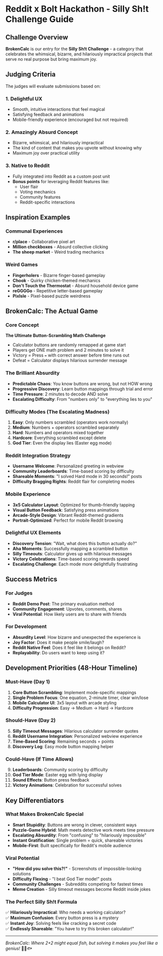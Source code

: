 # Reddit x Bolt Hackathon - Silly Sh!t Challenge Guide

## Challenge Overview

**BrokenCalc** is our entry for the **Silly Sh!t Challenge** - a category that celebrates the whimsical, bizarre, and hilariously impractical projects that serve no real purpose but bring maximum joy.

## Judging Criteria

The judges will evaluate submissions based on:

### 1. **Delightful UX** 
- Smooth, intuitive interactions that feel magical
- Satisfying feedback and animations
- Mobile-friendly experience (encouraged but not required)

### 2. **Amazingly Absurd Concept**
- Bizarre, whimsical, and hilariously impractical
- The kind of content that makes you upvote without knowing why
- Maximum joy over practical utility

### 3. **Native to Reddit**
- Fully integrated into Reddit as a custom post unit
- **Bonus points** for leveraging Reddit features like:
  - User flair
  - Voting mechanics
  - Community features
  - Reddit-specific interactions

## Inspiration Examples

### Communal Experiences
- **r/place** - Collaborative pixel art
- **Million checkboxes** - Absurd collective clicking
- **The sheep market** - Weird trading mechanics

### Weird Games
- **Fingerholers** - Bizarre finger-based gameplay
- **Chook** - Quirky chicken-themed mechanics
- **Don't Touch the Thermostat** - Absurd household device game
- **reGGGGo** - Repetitive letter-based gameplay
- **Pixlsle** - Pixel-based puzzle weirdness

## BrokenCalc: The Actual Game

### Core Concept
**The Ultimate Button-Scrambling Math Challenge**
- Calculator buttons are randomly remapped at game start
- Players get ONE math problem and 2 minutes to solve it
- Victory = Press `=` with correct answer before time runs out
- Defeat = Calculator displays hilarious surrender message

### The Brilliant Absurdity
- **Predictable Chaos**: You know buttons are wrong, but not HOW wrong
- **Progressive Discovery**: Learn button mappings through trial and error
- **Time Pressure**: 2 minutes to decode AND solve
- **Escalating Difficulty**: From "numbers only" to "everything lies to you"

### Difficulty Modes (The Escalating Madness)
1. **Easy**: Only numbers scrambled (operators work normally)
2. **Medium**: Numbers + operators scrambled separately  
3. **Hard**: Numbers and operators mixed together
4. **Hardcore**: Everything scrambled except delete
5. **God Tier**: Even the display lies (Easter egg mode)

### Reddit Integration Strategy
- **Username Welcome**: Personalized greeting in webview
- **Community Leaderboards**: Time-based scoring by difficulty
- **Shareable Moments**: "I solved Hard mode in 30 seconds!" posts
- **Difficulty Bragging Rights**: Reddit flair for completing modes

### Mobile Experience
- **3x5 Calculator Layout**: Optimized for thumb-friendly tapping
- **Visual Button Feedback**: Satisfying press animations
- **Arcade-Style Design**: Vibrant Reddit-themed gradients
- **Portrait-Optimized**: Perfect for mobile Reddit browsing

### Delightful UX Elements
- **Discovery Tension**: "Wait, what does this button actually do?"
- **Aha Moments**: Successfully mapping a scrambled button
- **Silly Timeouts**: Calculator gives up with hilarious messages
- **Victory Celebrations**: Time-based scoring rewards speed
- **Escalating Challenge**: Each mode more delightfully frustrating

## Success Metrics

### For Judges
- **Reddit Demo Post**: The primary evaluation method
- **Community Engagement**: Upvotes, comments, shares
- **Viral Potential**: How likely users are to share with friends

### For Development
- **Absurdity Level**: How bizarre and unexpected the experience is
- **Joy Factor**: Does it make people smile/laugh?
- **Reddit Native Feel**: Does it feel like it belongs on Reddit?
- **Replayability**: Do users want to keep using it?

## Development Priorities (48-Hour Timeline)

### Must-Have (Day 1)
1. **Core Button Scrambling**: Implement mode-specific mappings
2. **Single Problem Focus**: One equation, 2-minute timer, clear win/lose
3. **Mobile Calculator UI**: 3x5 layout with arcade styling
4. **Difficulty Progression**: Easy → Medium → Hard → Hardcore

### Should-Have (Day 2) 
5. **Silly Timeout Messages**: Hilarious calculator surrender quotes
6. **Reddit Username Integration**: Personalized webview experience
7. **Time-Based Scoring**: Remaining seconds = points
8. **Discovery Log**: Easy mode button mapping helper

### Could-Have (If Time Allows)
9. **Leaderboards**: Community scoring by difficulty
10. **God Tier Mode**: Easter egg with lying display
11. **Sound Effects**: Button press feedback
12. **Victory Animations**: Celebration for successful solves

## Key Differentiators

### What Makes BrokenCalc Special
- **Smart Stupidity**: Buttons are wrong in clever, consistent ways
- **Puzzle-Game Hybrid**: Math meets detective work meets time pressure  
- **Escalating Absurdity**: From "confusing" to "hilariously impossible"
- **Instant Gratification**: Single problem = quick, shareable victories
- **Mobile-First**: Built specifically for Reddit's mobile audience

### Viral Potential
- **"How did you solve this?!"** - Screenshots of impossible-looking solutions
- **Difficulty Flexing** - "I beat God Tier mode!" posts  
- **Community Challenges** - Subreddits competing for fastest times
- **Meme Creation** - Silly timeout messages become Reddit inside jokes

### The Perfect Silly Sh!t Formula
✅ **Hilariously Impractical**: Who needs a working calculator?  
✅ **Maximum Confusion**: Every button press is a mystery  
✅ **Instant Joy**: Solving feels like cracking a secret code  
✅ **Endlessly Shareable**: "You have to try this broken calculator!"  

---

*BrokenCalc: Where 2+2 might equal fish, but solving it makes you feel like a genius!* 🧮✨🐟 